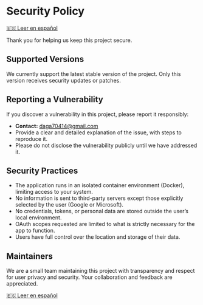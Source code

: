 # Security Policy

[🇪🇸 Leer en español](SECURITY.es.md)

Thank you for helping us keep this project secure.

## Supported Versions

We currently support the latest stable version of the project. Only this version receives security updates or patches.

## Reporting a Vulnerability

If you discover a vulnerability in this project, please report it responsibly:

- **Contact:** daga70414@gmail.com
- Provide a clear and detailed explanation of the issue, with steps to reproduce it.
- Please do not disclose the vulnerability publicly until we have addressed it.

## Security Practices

- The application runs in an isolated container environment (Docker), limiting access to your system.
- No information is sent to third-party servers except those explicitly selected by the user (Google or Microsoft).
- No credentials, tokens, or personal data are stored outside the user’s local environment.
- OAuth scopes requested are limited to what is strictly necessary for the app to function.
- Users have full control over the location and storage of their data.

## Maintainers

We are a small team maintaining this project with transparency and respect for user privacy and security. Your collaboration and feedback are appreciated.

[🇪🇸 Leer en español](SECURITY.es.md)

